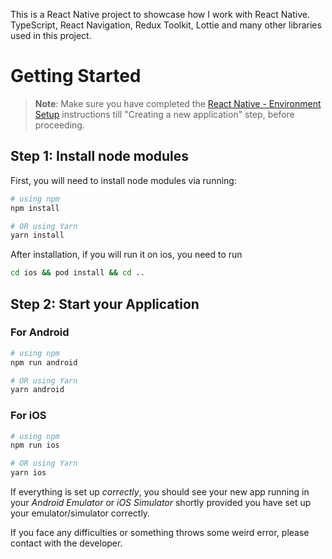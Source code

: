 This is a React Native project to showcase how I work with React Native.
TypeScript, React Navigation, Redux Toolkit, Lottie and many other libraries used in this project.

# Getting Started

> **Note**: Make sure you have completed the [React Native - Environment Setup](https://reactnative.dev/docs/environment-setup) instructions till "Creating a new application" step, before proceeding.

## Step 1: Install node modules

First, you will need to install node modules via running:

```bash
# using npm
npm install

# OR using Yarn
yarn install
```

After installation, if you will run it on ios, you need to run

```bash
cd ios && pod install && cd ..
```

## Step 2: Start your Application

### For Android

```bash
# using npm
npm run android

# OR using Yarn
yarn android
```

### For iOS

```bash
# using npm
npm run ios

# OR using Yarn
yarn ios
```

If everything is set up _correctly_, you should see your new app running in your _Android Emulator_ or _iOS Simulator_ shortly provided you have set up your emulator/simulator correctly.

If you face any difficulties or something throws some weird error, please contact with the developer.
